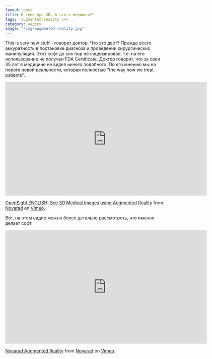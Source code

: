 ```yaml
---
layout: post
title: К теме про 3D. А что в медицине?
tags:  augmented-reality c++
category: медтех
image: "/img/augmented-reality.jpg"
---
```



This is very new stuff - говорит доктор. Что это дает? Прежде всего аккуратность в постановке диагноза и проведении хирургических манипуляций. Этот софт до сих пор не лицензирован, т.е. на его использование не получен FDA Certificate. Доктор говорит, что за свои 35 лет в медицине не видел ничего подобного. По его мнению мы на пороге новой реальности, которая полностью "the way how we treat patients".

<iframe class="center-media page-media" src="https://player.vimeo.com/video/223168345" width="640" height="360" frameborder="0" webkitallowfullscreen mozallowfullscreen allowfullscreen></iframe>
<p><a href="https://vimeo.com/223168345">OpenSight ENGLISH: See 3D Medical Images using Augmented Reality</a> from <a href="https://vimeo.com/user66447337">Novarad</a> on <a href="https://vimeo.com">Vimeo</a>.</p>


Вот, на этом видио можно более детально рассмотреть, что именно делает софт.

<iframe class="center-media page-media" src="https://player.vimeo.com/video/216918716" width="640" height="360" frameborder="0" webkitallowfullscreen mozallowfullscreen allowfullscreen></iframe>
<p><a href="https://vimeo.com/216918716">Novarad Augmented Reality</a> from <a href="https://vimeo.com/user66447337">Novarad</a> on <a href="https://vimeo.com">Vimeo</a>.</p>
